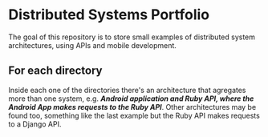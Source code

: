 # Distributed Systems Portfolio
The goal of this repository is to store small examples of distributed system architectures, using APIs and mobile development.

## For each directory
Inside each one of the directories there's an architecture that agregates more than one system, e.g. ___Android application and Ruby API, where the Android App makes requests to the Ruby API___. Other architectures may be found too, something like the last example but the Ruby API makes requests to a Django API.
